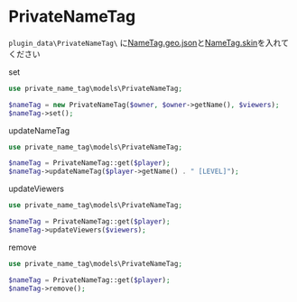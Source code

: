 # PrivateNameTag

`plugin_data\PrivateNameTag\`
に[NameTag.geo.json](https://github.com/MineDeepRock/private_name_tag/edit/master/NameTag.geo.json)と[NameTag.skin](https://github.com/MineDeepRock/private_name_tag/blob/master/NameTag.skin)を入れてください

set
```php
use private_name_tag\models\PrivateNameTag;

$nameTag = new PrivateNameTag($owner, $owner->getName(), $viewers);
$nameTag->set();
```

updateNameTag
```php
use private_name_tag\models\PrivateNameTag;

$nameTag = PrivateNameTag::get($player);
$nameTag->updateNameTag($player->getName() . " [LEVEL]");
```

updateViewers
```php
use private_name_tag\models\PrivateNameTag;

$nameTag = PrivateNameTag::get($player);
$nameTag->updateViewers($viewers);
```

remove
```php
use private_name_tag\models\PrivateNameTag;

$nameTag = PrivateNameTag::get($player);
$nameTag->remove();
```
